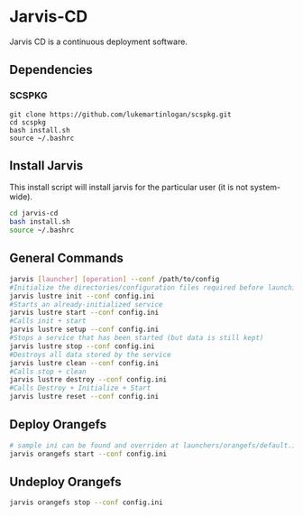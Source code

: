 # Jarvis-CD

Jarvis CD is a continuous deployment software.

## Dependencies

### SCSPKG

```
git clone https://github.com/lukemartinlogan/scspkg.git
cd scspkg
bash install.sh
source ~/.bashrc
```

## Install Jarvis

This install script will install jarvis for the particular user
(it is not system-wide).

```bash
cd jarvis-cd
bash install.sh
source ~/.bashrc
```

## General Commands

```bash
jarvis [launcher] [operation] --conf /path/to/config
#Initialize the directories/configuration files required before launching server processes
jarvis lustre init --conf config.ini
#Starts an already-initialized service
jarvis lustre start --conf config.ini
#Calls init + start
jarvis lustre setup --conf config.ini
#Stops a service that has been started (but data is still kept)
jarvis lustre stop --conf config.ini
#Destroys all data stored by the service
jarvis lustre clean --conf config.ini
#Calls stop + clean
jarvis lustre destroy --conf config.ini
#Calls Destroy + Initialize + Start
jarvis lustre reset --conf config.ini
```

## Deploy Orangefs

```bash
# sample ini can be found and overriden at launchers/orangefs/default.ini
jarvis orangefs start --conf config.ini
```

## Undeploy Orangefs
```bash
jarvis orangefs stop --conf config.ini
```
